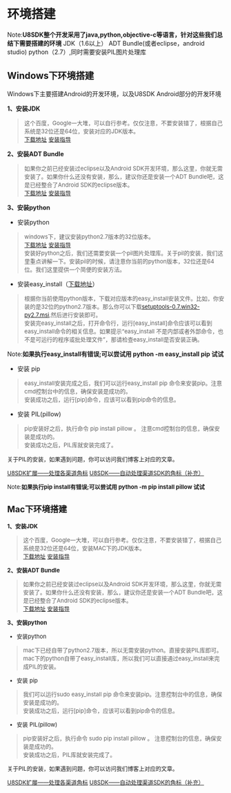 环境搭建
======

Note:**U8SDK整个开发采用了java,python,objective-c等语言，针对这些我们总结下需要搭建的环境**
JDK（1.6以上）
ADT Bundle(或者eclipse，android studio)
python（2.7）,同时需要安装PIL图片处理库


Windows下环境搭建
-------

Windows下主要搭建Android的开发环境，以及U8SDK Android部分的开发环境

**1、安装JDK**

><font size=2>这个百度，Google一大堆，可以自行参考。仅仅注意，不要安装错了，根据自己系统是32位还是64位，安装对应的JDK版本。<br/></font>
><font size=2>[下载地址](http://www.oracle.com/technetwork/java/javase/downloads/index-jsp-138363.html)</font>
><font size=2>[安装指导](http://jingyan.baidu.com/article/b24f6c82c989da86bfe5dab2.html)</font>

**2、安装ADT Bundle**

><font size=2>如果你之前已经安装过eclipse以及Android SDK开发环境，那么这里，你就无需安装了。如果你什么还没有安装，那么，建议你还是安装一个ADT Bundle吧，这是已经整合了Android SDK的eclipse版本。<br/></font>
><font size=2>[下载地址](http://www.androiddevtools.cn/)</font>
><font size=2>[安装指导](http://blog.csdn.net/aizquan/article/details/8974750)</font>

**3、安装python**

* 安装python

><font size=2>windows下，建议安装python2.7版本的32位版本。</font><br/>
><font size=2>[下载地址](https://www.python.org/downloads/)</font>
><font size=2>[安装指导](http://jingyan.baidu.com/article/19192ad8399a62e53e5707e0.html)</font><br/>
><font size=2>安装好python之后，我们还需要安装一个pil图片处理库。关于pil的安装，我们这里重点讲解一下。安装pil的时候，请注意你当前的python版本，32位还是64位。我们这里提供一个简便的安装方法。</font>

* 安装easy_install（[下载地址](https://bitbucket.org/pypa/setuptools/downloads)）

><font size=2>根据你当前使用python版本，下载对应版本的easy_install安装文件。比如，你安装的是32位的python2.7版本。那么你可以下载[setuptools-0.7.win32-py2.7.msi](https://bitbucket.org/pypa/setuptools/downloads/setuptools-0.7.win32-py2.7.msi),然后进行安装即可。</font><br/>
><font size=2>安装完easy_install之后，打开命令行，运行[easy_install]命令应该可以看到easy_install命令的相关信息。如果提示“easy_install 不是内部或者外部命令，也不是可运行的程序或批处理文件”，那请检查easy_install是否安装正确。</font>

Note:**如果执行easy_install有错误;可以尝试用 python -m easy_install pip 试试**

* 安装 pip

><font size=2>easy_install安装完成之后，我们可以运行easy_install pip 命令来安装pip。注意cmd控制台中的信息，确保安装是成功的。</font><br/>
><font size=2>安装成功之后，运行[pip]命令，应该可以看到pip命令的信息。</font>

* 安装 PIL(pillow)

><font size=2>pip安装好之后，执行命令 pip install pillow 。 注意cmd控制台的信息，确保安装是成功的。</font><br/>
><font size=2>安装成功之后，PIL库就安装完成了。

关于PIL的安装，如果遇到问题，你可以访问我们博客上对应的文章。

[U8SDK扩展——处理各渠道角标](http://www.uustory.com/?p=1666)
[U8SDK——自动处理渠道SDK的角标（补充）](http://www.uustory.com/?p=1778)

Note:**如果执行pip install有错误;可以尝试用 python -m pip install pillow 试试**

Mac下环境搭建
--------

**1、安装JDK**

><font size=2>这个百度，Google一大堆，可以自行参考。仅仅注意，不要安装错了，根据自己系统是32位还是64位，安装MAC下的JDK版本。</font><br/>
><font size=2>[下载地址](http://www.oracle.com/technetwork/java/javase/downloads/index-jsp-138363.html)</font>
><font size=2>[安装指导](http://blog.csdn.net/anialy/article/details/21195775)</font>

**2、安装ADT Bundle**

><font size=2>如果你之前已经安装过eclipse以及Android SDK开发环境，那么这里，你就无需安装了。如果你什么还没有安装，那么，建议你还是安装一个ADT Bundle吧，这是已经整合了Android SDK的eclipse版本。</font><br/>
><font size=2>[下载地址](http://www.androiddevtools.cn/)</font>
><font size=2>[安装指导](http://blog.csdn.net/wwj_748/article/details/44806253)</font>

**3、安装python**

* 安装python

><font size=2>mac下已经自带了python2.7版本，所以无需安装python。直接安装PIL库即可。mac下的python自带了easy_install库，所以我们可以直接通过easy_install来完成PIL的安装。</font>

* 安装 pip

><font size=2>我们可以运行sudo easy_install pip 命令来安装pip。注意控制台中的信息，确保安装是成功的。</font><br/>
><font size=2>安装成功之后，运行[pip]命令，应该可以看到pip命令的信息。</font>

* 安装 PIL(pillow)

><font size=2>pip安装好之后，执行命令 sudo pip install pillow 。 注意控制台的信息，确保安装是成功的。</font><br/>
><font size=2>安装成功之后，PIL库就安装完成了。</font>

关于PIL的安装，如果遇到问题，你可以访问我们博客上对应的文章。

[U8SDK扩展——处理各渠道角标](http://www.uustory.com/?p=1666)
[U8SDK——自动处理渠道SDK的角标（补充）](http://www.uustory.com/?p=1778)

